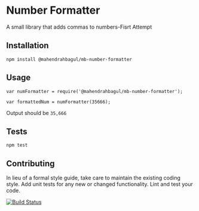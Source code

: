 Number Formatter
=========

A small library that adds commas to numbers-Fisrt Attempt

## Installation

  `npm install @mahendrahbagul/mb-number-formatter`

## Usage

    var numFormatter = require('@mahendrahbagul/mb-number-formatter');

    var formattedNum = numFormatter(35666);
  
  
  Output should be `35,666`


## Tests

  `npm test`

## Contributing

In lieu of a formal style guide, take care to maintain the existing coding style. Add unit tests for any new or changed functionality. Lint and test your code.

[![Build Status](https://travis-ci.org/mahendrabagul/number-formatter.svg?branch=master)](https://travis-ci.org/mahendrabagul/number-formatter)
